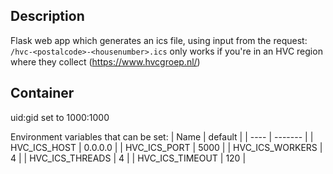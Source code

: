 ## Description
Flask web app which generates an ics file, using input from the request:<br>
 `/hvc-<postalcode>-<housenumber>.ics`
only works if you're in an HVC region where they collect (https://www.hvcgroep.nl/)

## Container
uid:gid set to 1000:1000

Environment variables that can be set:
| Name | default |
| ---- | ------- |
| HVC_ICS_HOST | 0.0.0.0 |
| HVC_ICS_PORT | 5000 |
| HVC_ICS_WORKERS | 4 |
| HVC_ICS_THREADS | 4 |
| HVC_ICS_TIMEOUT | 120 |
